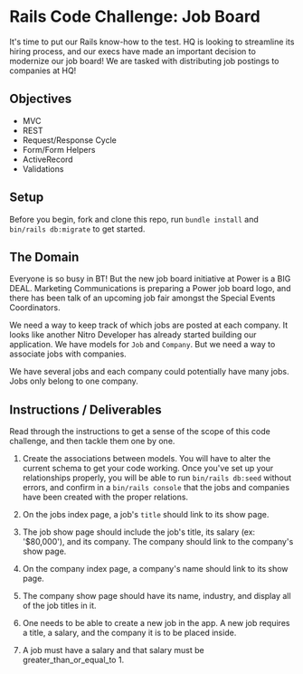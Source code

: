 
# Rails Code Challenge: Job Board

It's time to put our Rails know-how to the test. HQ is looking to streamline its hiring process, and our execs have made an important decision to modernize our job board! We are tasked with distributing job postings to companies at HQ!

## Objectives

- MVC
- REST
- Request/Response Cycle
- Form/Form Helpers
- ActiveRecord
- Validations

## Setup

Before you begin, fork and clone this repo, run `bundle install` and `bin/rails db:migrate` to get started.

## The Domain

Everyone is so busy in BT! But the new job board initiative at Power is a BIG DEAL. Marketing Communications is preparing a Power job board logo, and there has been talk of an upcoming job fair amongst the Special Events Coordinators.

We need a way to keep track of which jobs are posted at each company. It looks like another Nitro Developer has already started building our application. We have models for `Job` and `Company`. But we need a way to associate jobs with companies.

We have several jobs and each company could potentially have many jobs. Jobs only belong to one company.

## Instructions / Deliverables

Read through the instructions to get a sense of the scope of this code challenge, and then tackle them one by one.

1. Create the associations between models. You will have to alter the current schema to get your code working. Once you've set up your relationships properly, you will be able to run `bin/rails db:seed` without errors, and confirm in a `bin/rails console` that the jobs and companies have been created with the proper relations.

2. On the jobs index page, a job's `title` should link to its show page.

3. The job show page should include the job's title, its salary (ex: '$80,000'), and its company. The company should link to the company's show page.

4. On the company index page, a company's name should link to its show page.

5. The company show page should have its name, industry, and display all of the job titles in it.

6. One needs to be able to create a new job in the app. A new job requires a title, a salary, and the company it is to be placed inside.

7. A job must have a salary and that salary must be greater_than_or_equal_to 1.
